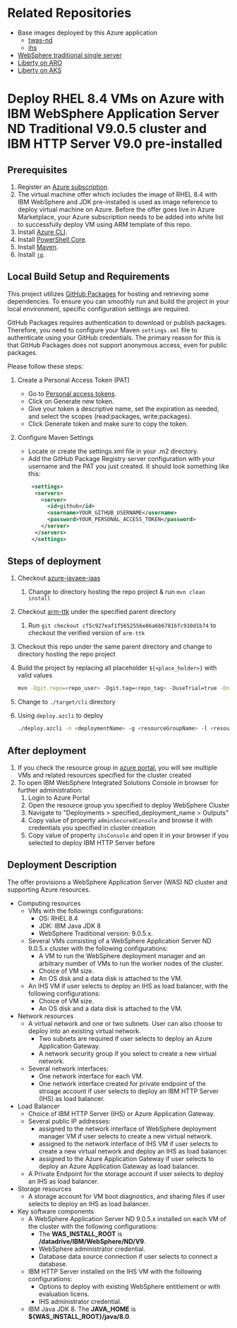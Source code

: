 # Related Repositories

* Base images deployed by this Azure application
  * [twas-nd](https://github.com/WASdev/azure.websphere-traditional.image/tree/main/twas-nd)
  * [ihs](https://github.com/WASdev/azure.websphere-traditional.image/tree/main/ihs)
* [WebSphere traditional single server](https://github.com/WASdev/azure.websphere-traditional.singleserver)
* [Liberty on ARO](https://github.com/WASdev/azure.liberty.aro)
* [Liberty on AKS](https://github.com/WASdev/azure.liberty.aks)

# Deploy RHEL 8.4 VMs on Azure with IBM WebSphere Application Server ND Traditional V9.0.5 cluster and IBM HTTP Server V9.0 pre-installed

## Prerequisites

1. Register an [Azure subscription](https://azure.microsoft.com/).
1. The virtual machine offer which includes the image of RHEL 8.4 with IBM WebSphere and JDK pre-installed is used as image reference to deploy virtual machine on Azure. Before the offer goes live in Azure Marketplace, your Azure subscription needs to be added into white list to successfully deploy VM using ARM template of this repo.
1. Install [Azure CLI](https://docs.microsoft.com/cli/azure/install-azure-cli?view=azure-cli-latest).
1. Install [PowerShell Core](https://docs.microsoft.com/powershell/scripting/install/installing-powershell-core-on-linux?view=powershell-7.1).
1. Install [Maven](https://maven.apache.org/download.cgi).
1. Install [`jq`](https://stedolan.github.io/jq/download/).

## Local Build Setup and Requirements
This project utilizes [GitHub Packages](https://github.com/features/packages) for hosting and retrieving some dependencies. To ensure you can smoothly run and build the project in your local environment, specific configuration settings are required.

GitHub Packages requires authentication to download or publish packages. Therefore, you need to configure your Maven `settings.xml` file to authenticate using your GitHub credentials. The primary reason for this is that GitHub Packages does not support anonymous access, even for public packages.

Please follow these steps:

1. Create a Personal Access Token (PAT)
    - Go to [Personal access tokens](https://github.com/settings/tokens).
    - Click on Generate new token.
    - Give your token a descriptive name, set the expiration as needed, and select the scopes (read:packages, write:packages).
    - Click Generate token and make sure to copy the token.

2. Configure Maven Settings
    - Locate or create the settings.xml file in your .m2 directory.
    - Add the GitHub Package Registry server configuration with your username and the PAT you just created. It should look something like this:
       ```xml
        <settings>
         <servers>
           <server>
             <id>github</id>
             <username>YOUR_GITHUB_USERNAME</username>
             <password>YOUR_PERSONAL_ACCESS_TOKEN</password>
           </server>
         </servers>
        </settings>
       ```

## Steps of deployment

1. Checkout [azure-javaee-iaas](https://github.com/Azure/azure-javaee-iaas)
   1. Change to directory hosting the repo project & run `mvn clean install`
1. Checkout [arm-ttk](https://github.com/Azure/arm-ttk) under the specified parent directory
   1. Run `git checkout cf5c927eaf1f5652556e86a6b67816fc910d1b74` to checkout the verified version of `arm-ttk`
1. Checkout this repo under the same parent directory and change to directory hosting the repo project
1. Build the project by replacing all placeholder `${<place_holder>}` with valid values

   ```bash
   mvn -Dgit.repo=<repo_user> -Dgit.tag=<repo_tag> -DuseTrial=true -DnumberOfNodes=<numberOfNodes> -DvmSize=<vmSize> -DdmgrVMPrefix=<dmgrVMPrefix> -DmanagedVMPrefix=<managedVMPrefix> -DdnsLabelPrefix=<dnsLabelPrefix> -DadminUsername=<adminUsername> -DadminPasswordOrKey=<adminPassword|adminSSHPublicKey> -DauthenticationType=<password|sshPublicKey> -DwasUsername=<wasUsername> -DwasPassword=<wasPassword> -DselectLoadBalancer=<appgw|ihs|none> -DenableCookieBasedAffinity=<true|false> -DihsVmSize=<ihsVmSize> -DihsVMPrefix=<ihsVMPrefix> -DihsDnsLabelPrefix=<ihsDnsLabelPrefix> -DihsUnixUsername=<ihsUnixUsername> -DihsUnixPasswordOrKey=<ihsUnixPassword|ihsUnixSSHPublicKey> -DihsAuthenticationType=<password|sshPublicKey> -DihsAdminUsername=<ihsAdminUsername> -DihsAdminPassword=<ihsAdminPassword> -DenableDB=<true|false> -DdatabaseType=<db2|oracle|sqlserver> -DjdbcDataSourceJNDIName=<jdbcDataSourceJNDIName> -DdsConnectionURL=<dsConnectionURL> -DdbUser=<dbUser> -DdbPassword=<dbPassword> -Dtest.args="-Test All" -Pbicep -Passembly -Ptemplate-validation-tests clean install
   ```

1. Change to `./target/cli` directory
1. Using `deploy.azcli` to deploy

   ```bash
   ./deploy.azcli -n <deploymentName> -g <resourceGroupName> -l <resourceGroupLocation>
   ```

## After deployment

1. If you check the resource group in [azure portal](https://portal.azure.com/), you will see multiple VMs and related resources specified for the cluster created
1. To open IBM WebSphere Integrated Solutions Console in browser for further administration:
   1. Login to Azure Portal
   1. Open the resource group you specified to deploy WebSphere Cluster
   1. Navigate to "Deployments > specified_deployment_name > Outputs"
   1. Copy value of property `adminSecuredConsole` and browse it with credentials you specified in cluster creation
   1. Copy value of property `ihsConsole` and open it in your browser if you selected to deploy IBM HTTP Server before

## Deployment Description

The offer provisions a WebSphere Application Server (WAS) ND cluster and supporting Azure resources.

- Computing resources
   - VMs with the followings configurations:
      - OS: RHEL 8.4
      - JDK: IBM Java JDK 8
      - WebSphere Traditional version: 9.0.5.x.
   - Several VMs consisting of a WebSphere Application Server ND 9.0.5.x cluster with the following configurations:
      - A VM to run the WebSphere deployment manager and an arbitrary number of VMs to run the worker nodes of the cluster.
      - Choice of VM size.
      - An OS disk and a data disk is attached to the VM.
   - An IHS VM if user selects to deploy an IHS as load balancer, with the following configurations:
      - Choice of VM size.
      - An OS disk and a data disk is attached to the VM.
- Network resources
   - A virtual network and one or two subnets. User can also choose to deploy into an existing virtual network.
      - Two subnets are required if user selects to deploy an Azure Application Gateway.
      - A network security group if you select to create a new virtual network.
   - Several network interfaces:
      - One network interface for each VM.
      - One network interface created for private endpoint of the stroage account if user selects to deploy an IBM HTTP Server (IHS) as load balancer.
- Load Balancer
   - Choice of IBM HTTP Server (IHS) or Azure Application Gateway.
   - Several public IP addresses:
      - assigned to the network interface of WebSphere deployment manager VM if user selects to create a new virtual network.
      - assigned to the network interface of IHS VM if user selects to create a new virtual network and deploy an IHS as load balancer.
      - assigned to the Azure Application Gateway if user selects to deploy an Azure Application Gateway as load balancer.
   - A Private Endpoint for the storage account if user selects to deploy an IHS as load balancer.
- Storage resources
   - A storage account for VM boot diagnostics, and sharing files if user selects to deploy an IHS as load balancer.
- Key software components
   - A WebSphere Application Server ND 9.0.5.x installed on each VM of the cluster with the following configurations:
      - The **WAS_INSTALL_ROOT** is **/datadrive/IBM/WebSphere/ND/V9**.
      - WebSphere administrator credential.
      - Database data source connection if user selects to connect a database.
   - IBM HTTP Server installed on the IHS VM with the following configurations:
      - Options to deploy with existing WebSphere entitlement or with evaluation licens.
      - IHS administrator credential.
   - IBM Java JDK 8. The **JAVA_HOME** is **${WAS_INSTALL_ROOT}/java/8.0**.
